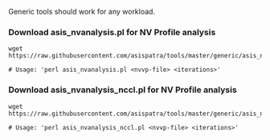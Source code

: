 Generic tools should work for any workload.

### Download asis_nvanalysis.pl for NV Profile analysis
```
wget https://raw.githubusercontent.com/asispatra/tools/master/generic/asis_nvanalysis.pl

# Usage: 'perl asis_nvanalysis.pl <nvvp-file> <iterations>'
```

### Download asis_nvanalysis_nccl.pl for NV Profile analysis
```
wget https://raw.githubusercontent.com/asispatra/tools/master/generic/asis_nvanalysis_nccl.pl

# Usage: 'perl asis_nvanalysis_nccl.pl <nvvp-file> <iterations>'
```

